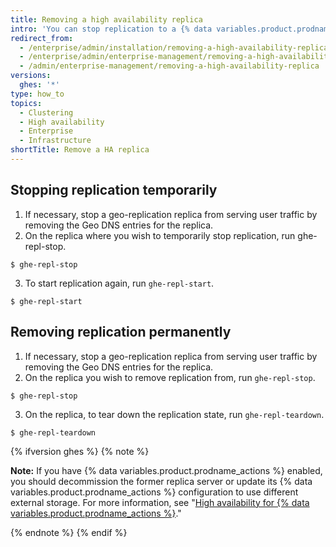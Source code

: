 ```yaml
---
title: Removing a high availability replica
intro: 'You can stop replication to a {% data variables.product.prodname_ghe_server %} replica temporarily, or permanently remove replication.'
redirect_from:
  - /enterprise/admin/installation/removing-a-high-availability-replica
  - /enterprise/admin/enterprise-management/removing-a-high-availability-replica
  - /admin/enterprise-management/removing-a-high-availability-replica
versions:
  ghes: '*'
type: how_to
topics:
  - Clustering
  - High availability
  - Enterprise
  - Infrastructure
shortTitle: Remove a HA replica
---
```

## Stopping replication temporarily

1. If necessary, stop a geo-replication replica from serving user traffic by removing the Geo DNS entries for the replica.
2. On the replica where you wish to temporarily stop replication, run ghe-repl-stop.
  ```shell
  $ ghe-repl-stop
  ```
3. To start replication again, run `ghe-repl-start`.
  ```shell
  $ ghe-repl-start
  ```

## Removing replication permanently

1. If necessary, stop a geo-replication replica from serving user traffic by removing the Geo DNS entries for the replica.
2. On the replica you wish to remove replication from, run `ghe-repl-stop`.
  ```shell
  $ ghe-repl-stop
  ```
3. On the replica, to tear down the replication state, run `ghe-repl-teardown`.
  ```shell
  $ ghe-repl-teardown
  ```

  {% ifversion ghes %}
  {% note %}
  
  **Note:** If you have {% data variables.product.prodname_actions %} enabled, you should decommission the former replica server or update its {% data variables.product.prodname_actions %} configuration to use different external storage. For more information, see "[High availability for {% data variables.product.prodname_actions %}](/admin/github-actions/high-availability-for-github-actions#high-availability-replicas)."
  
  {% endnote %}
  {% endif %}
